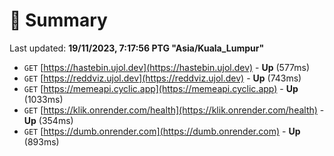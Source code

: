 # 📖 Summary
Last updated: **19/11/2023, 7:17:56 PTG "Asia/Kuala_Lumpur"**

- `GET` [https://hastebin.ujol.dev](https://hastebin.ujol.dev) - **Up** (577ms)
- `GET` [https://reddviz.ujol.dev](https://reddviz.ujol.dev) - **Up** (743ms)
- `GET` [https://memeapi.cyclic.app](https://memeapi.cyclic.app) - **Up** (1033ms)
- `GET` [https://klik.onrender.com/health](https://klik.onrender.com/health) - **Up** (354ms)
- `GET` [https://dumb.onrender.com](https://dumb.onrender.com) - **Up** (893ms)
